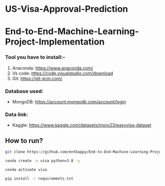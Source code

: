 # US-Visa-Approval-Prediction

# End-to-End-Machine-Learning-Project-Implementation


### Tool you have to install:-

1. Anaconda: https://www.anaconda.com/
2. Vs code: https://code.visualstudio.com/download
3. Git: https://git-scm.com/


### Database used:

- MongoDB: https://account.mongodb.com/account/login


### Data link:

- Kaggle: https://www.kaggle.com/datasets/moro23/easyvisa-dataset



## How to run?

```bash
git clone https://github.com/entbappy/End-to-End-Machine-Learning-Project-Implementation
```

```bash
conda create -n visa python=3.8 -y
```

```bash
conda activate visa
```

```bash
pip install -r requirements.txt
```